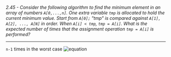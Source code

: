 *2.45 - Consider the following algorithm to find the minimum element in an array of numbers `A[0,...,n]`. One extra variable `tmp` is allocated to hold the current minimum value. Start from `A[0];` "tmp" is compared against `A[1], A[2], ..., A[N]` in order. When `A[i] < tmp`, `tmp = A[i]`. What is the expected number of times that the assignment operation `tmp = A[i]` is performed?*  
***
`n-1` times in the worst case
![equation](https://github.com/jonathantorres/adm/blob/master/ch2/img/2-45.png)
